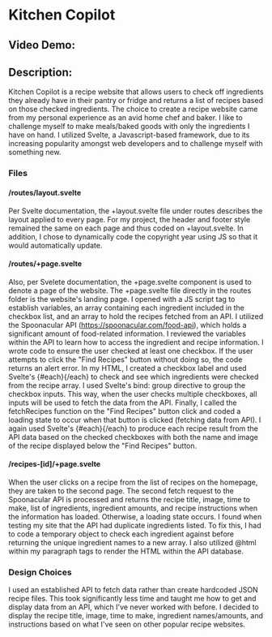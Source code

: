 # Kitchen Copilot
## Video Demo:  <URL HERE>
## Description:

Kitchen Copilot is a recipe website that allows users to check off ingredients they already have in their pantry or fridge and returns a list of recipes based on those checked ingredients. The choice to create a recipe website came from my personal experience as an avid home chef and baker. I like to challenge myself to make meals/baked goods with only the ingredients I have on hand.
I utilized Svelte, a Javascript-based framework, due to its increasing popularity amongst web developers and to challenge myself with something new. 

### Files
#### /routes/layout.svelte
Per Svelte documentation, the +layout.svelte file under routes describes the layout applied to every page. For my project, the header and footer style remained the same on each page and thus coded on +layout.svelte. In addition, I chose to dynamically code the copyright year using JS so that it would automatically update.  

#### /routes/+page.svelte 
Also, per Svelete documentation, the +page.svelte component is used to denote a page of the website. The +page.svelte file directly in the routes folder is the website's landing page. I opened with a JS script tag to establish variables, an array containing each ingredient included in the checkbox list, and an array to hold the recipes fetched from an API. 
I utilized the Spoonacular API (https://spoonacular.com/food-api), which holds a significant amount of food-related information. I reviewed the variables within the API to learn how to access the ingredient and recipe information. 
I wrote code to ensure the user checked at least one checkbox. If the user attempts to click the "Find Recipes" button without doing so, the code returns an alert error. 
In my HTML, I created a checkbox label and used Svelte's {#each}{/each} to check and see which ingredients were checked from the recipe array. I used Svelte's bind: group directive to group the checkbox inputs. This way, when the user checks multiple checkboxes, all inputs will be used to fetch the data from the API. Finally, I called the fetchRecipes function on the "Find Recipes" button click and coded a loading state to occur when that button is clicked (fetching data from API).
I again used Svelte's {#each}{/each} to produce each recipe result from the API data based on the checked checkboxes with both the name and image of the recipe displayed below the "Find Recipes" button.

#### /recipes-[id]/+page.svelte
When the user clicks on a recipe from the list of recipes on the homepage, they are taken to the second page. The second fetch request to the Spoonacular API is processed and returns the recipe title, image, time to make, list of ingredients, ingredient amounts, and recipe instructions when the information has loaded. Otherwise, a loading state occurs.
I found when testing my site that the API had duplicate ingredients listed. To fix this, I had to code a temporary object to check each ingredient against before returning the unique ingredient names to a new array. I also utilized @html within my paragraph tags to render the HTML within the API database.

### Design Choices
I used an established API to fetch data rather than create hardcoded JSON recipe files. This took significantly less time and taught me how to get and display data from an API, which I've never worked with before. 
I decided to display the recipe title, image, time to make, ingredient names/amounts, and instructions based on what I've seen on other popular recipe websites. 
